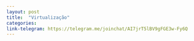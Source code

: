 ```yaml
---
layout: post
title:  "Virtualização"
categories: 
link-telegram: https://telegram.me/joinchat/AI7jrT5lBV9gFGE3w-Fy6Q
---
```



